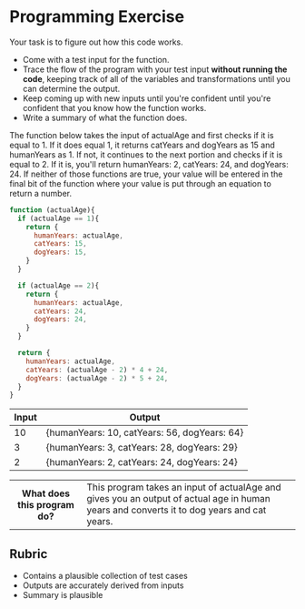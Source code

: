 # Programming Exercise

Your task is to figure out how this code works.

* Come with a test input for the function.
* Trace the flow of the program with your test input **without running the code**, keeping track of all of the variables and transformations until you can determine the output.
* Keep coming up with new inputs until you're confident until you're confident that you know how the function works.
* Write a summary of what the function does.

The function below takes the input of actualAge and first checks if it is equal to 1. If it does equal 1, it returns catYears and dogYears as 15 and humanYears as 1. If not, it continues to the next portion and checks if it is equal to 2. If it is, you'll return humanYears: 2, catYears: 24, and dogYears: 24. If neither of those functions are true, your value will be entered in the final bit of the function where your value is put through an equation to return a number. 

```js
function (actualAge){
  if (actualAge == 1){
    return {
      humanYears: actualAge,
      catYears: 15,
      dogYears: 15,
    }
  }

  if (actualAge == 2){
    return {
      humanYears: actualAge,
      catYears: 24,
      dogYears: 24,
    }
  }

  return {
    humanYears: actualAge,
    catYears: (actualAge - 2) * 4 + 24,
    dogYears: (actualAge - 2) * 5 + 24,
  }
}
```

| Input |                   Output                          |
| ----- | ------------------------------------------------- |
|  10   | {humanYears: 10, catYears: 56, dogYears: 64}      | 
|   3   | {humanYears: 3, catYears: 28, dogYears: 29}       | 
|   2   | {humanYears: 2, catYears: 24, dogYears: 24}       | 

<table>
  <tr>
    <th>What does this program do?</th>
    <td>This program takes an input of actualAge and gives you an output of actual age in human years and converts it to dog years and cat years.</td>
  </tr>
</table>

## Rubric

* Contains a plausible collection of test cases
* Outputs are accurately derived from inputs
* Summary is plausible
